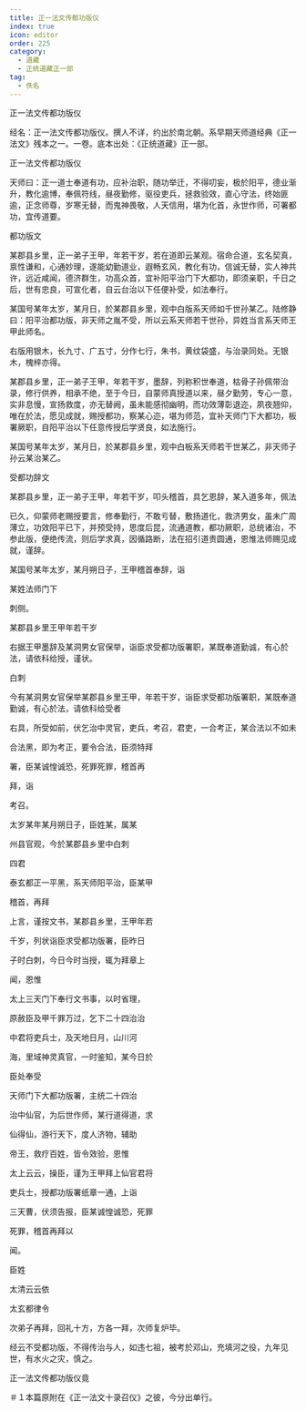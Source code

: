 ```yaml
---
title: 正一法文传都功版仪
index: true
icon: editor
order: 225
category:
  - 道藏
  - 正统道藏正一部
tag:
  - 佚名
---
```


正一法文传都功版仪  

经名：正一法文传都功版仪。撰人不详，约出於南北朝。系早期天师道经典《正一法文》残本之一。一卷。底本出处：《正统道藏》正一部。  

正一法文传都功版仪  

天师曰：正一道士奉道有功，应补治职，随功举迁，不得叨妄，极於阳平，德业渐升，教化逾博，奉佩符线，昼夜勤修，驱役吏兵，拯救验效，直心守法，终始匪逾，正念师尊，岁寒无替，而鬼神畏敬，人天信用，堪为化首，永世作师，可署都功，宜传道要。  

都功版文  

某郡县乡里，正一弟子王甲，年若干岁，若在道即云某观。宿命合道，玄名契真，禀性谦和，心通妙理，遂能幼勤道业，遐畅玄风，教化有功，信诚无替，实人神共许，远近咸闻，德济群生，功高众首，宜补阳平治门下大都功，即须亲职，千日之后，世有忠良，可宣化者，自云台治以下任便补受，如法奉行。  

某国号某年太岁，某月日，於某郡县乡里，观中白版系天师如千世孙某乙。陆修静曰：阳平治都功版，非天师之胤不受，所以云系天师若干世孙，异姓当言系天师王甲此师名。  

右版用银木，长九寸、广五寸，分作七行，朱书，黄纹袋盛，与治录同处。无银木，槐梓亦得。  

某郡县乡里，正一弟子王甲，年若干岁，墨辞，列称积世奉道，枯骨子孙佩带治录，修行供养，相承不绝，至于今日，自蒙师真授道以来，昼夕勤劳，专心一意，实非息慢，宣扬救度，亦无替阙，虽未能感彻幽明，而功效薄彰退迩，夙夜翘仰，唯在於法，愿见成就，赐授都功，察某心迩，堪为师范，宜补天师门下大都功，板署厥职，自阳平治以下任意传授后学贤良，如法施行。  

某国号某年太岁，某月日，於某郡县乡里，观中白板系天师若干世某乙，非天师子孙云某治某乙。  

受都功辞文  

某郡县乡里，正一弟子王甲，年若干岁，叩头稽首，具乞恩辞，某入道多年，佩法  

已久，仰蒙师老赐授要言，修奉勤行，不敢亏替，敷扬道化，救济男女，虽未广周薄立，功效阳平已下，并预受持，思度后昆，流通道教，都功厥职，总统诸治，不参此版，便绝传流，则后学求真，因循路断，法在招引道贵圆通，恩惟法师赐见成就，谨辞。  

某国号某年太岁，某月朔日子，王甲稽首奉辞，诣  

某姓法师门下  

刺侧。  

某郡县乡里王甲年若干岁  

右据王甲墨辞及某洞男女官保举，诣臣求受都功版署职，某既奉道勤诚，有心於法，请依科给授，谨状。  

白刺  

今有某洞男女官保举某郡县乡里王甲，年若干岁，诣臣求受都功版署职，某既奉道勤诚，有心於法，请依科给受者  

右具，所受如前，伏乞治中灵官，吏兵，考召，君吏，一合考正，某合法以不如未  

合法黑，即为考正，要令合法，臣须特拜  

署，臣某诚惶诚恐，死罪死罪，稽首再  

拜，诣  

考召。  

太岁某年某月朔日子，臣姓某，属某  

州县官观，今於某郡县乡里中白刺  

四君  

泰玄都正一平黑，系天师阳平治，臣某甲  

稽首，再拜  

上言，谨按文书，某郡县乡里，王甲年若  

千岁，列状诣臣求受都功版署，臣昨日  

子时白刺，今日今时当授，辄为拜章上  

闻，恩惟  

太上三天门下奉行文书事，以时省理，  

原赦臣及甲千罪万过，乞下二十四治治  

中君将吏兵士，及天地日月，山川河  

海，里域神灵真官，一时鉴知，某今日於  

臣处奉受  

天师门下大都功版署，主统二十四治  

治中仙官，为后世作师，某行道得道，求  

仙得仙，游行天下，度人济物，辅助  

帝王，救疗百姓，皆令效验，恩惟  

太上云云，操臣，谨为王甲拜上仙官君将  

吏兵士，授都功版署纸章一通，上诣  

三天曹，伏须告报，臣某诚惶诚恐，死罪  

死罪，稽首再拜以  

闻。  

臣姓  

太清云云依  

太玄都律令  

次弟子再拜，回礼十方，方各一拜，次师复炉毕。  

经云不受都功版，不得传治与人，如违七祖，被考於邓山，充填河之役，九年见世，有水火之灾，慎之。  

正一法文传都功版仪竟  

＃１本篇原附在《正一法文十录召仪》之彼，今分出单行。  
